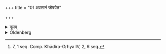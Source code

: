 +++
title = "01 अवसानं जोषयेत"

+++

<details><summary>मूलम्</summary>

अवसानं जोषयेत १
</details>

<details><summary>Oldenberg</summary>

1. [^1]  Let him select the site for building his house


[^1]:  7, 1 seq. Comp. Khādira-Gṛhya IV, 2, 6 seq.
</details>
